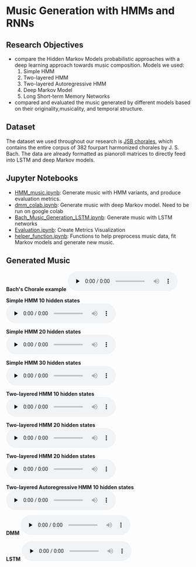# Music Generation with HMMs and RNNs

## Research Objectives

* compare the Hidden Markov Models probabilistic approaches with a deep learning approach towards music composition. Models we used: 
    1. Simple HMM
    2. Two-layered HMM
    3. Two-layered Autoregressive HMM
    4. Deep Markov Model
    5. Long Short-term Memory Networks
* compared and evaluated the music generated by different models based on their originality,musicality, and temporal structure. 

## Dataset

The dataset we used throughout our research is 
[JSB chorales](http://www-etud.iro.umontreal.ca/~boulanni/icml2012), which contains the entire corpus of 382 fourpart harmonized chorales by J. S. Bach. The data are already formatted as pianoroll matrices to directly feed into LSTM and deep Markov models.

## Jupyter Notebooks
* [HMM_music.ipynb](): Generate music with HMM variants, and produce evaluation metrics.
* [dmm_colab.ipynb](): Generate music with deep Markov model. Need to be run on google colab
* [Bach_Music_Generation_LSTM.ipynb](): Generate music with LSTM networks
* [Evaluation.ipynb](): Create Metrics Visualization
* [helper_function.ipynb](): Functions to help preprocess music data, fit Markov models and generate new music.

## Generated Music

**Bach's Chorale example**
<audio id="audio" controls="" preload="none">
<source id="mp3" src="http://oht4nlntk.bkt.clouddn.com/Music_iP%E8%B5%B5%E9%9C%B2%20-%20%E7%A6%BB%E6%AD%8C%20%28Live%29.mp3">
</audio> 

**Simple HMM 10 hidden states**
<audio id="audio" controls="" preload="none">
<source id="mp3" src="http://oht4nlntk.bkt.clouddn.com/Music_iP%E8%B5%B5%E9%9C%B2%20-%20%E7%A6%BB%E6%AD%8C%20%28Live%29.mp3">
</audio>

**Simple HMM 20 hidden states**
<audio id="audio" controls="" preload="none">
<source id="mp3" src="http://oht4nlntk.bkt.clouddn.com/Music_iP%E8%B5%B5%E9%9C%B2%20-%20%E7%A6%BB%E6%AD%8C%20%28Live%29.mp3">
</audio>

**Simple HMM 30 hidden states**
<audio id="audio" controls="" preload="none">
<source id="mp3" src="http://oht4nlntk.bkt.clouddn.com/Music_iP%E8%B5%B5%E9%9C%B2%20-%20%E7%A6%BB%E6%AD%8C%20%28Live%29.mp3">
</audio>


**Two-layered HMM 10 hidden states**
<audio id="audio" controls="" preload="none">
<source id="mp3" src="http://oht4nlntk.bkt.clouddn.com/Music_iP%E8%B5%B5%E9%9C%B2%20-%20%E7%A6%BB%E6%AD%8C%20%28Live%29.mp3">
</audio>

**Two-layered HMM 20 hidden states**
<audio id="audio" controls="" preload="none">
<source id="mp3" src="http://oht4nlntk.bkt.clouddn.com/Music_iP%E8%B5%B5%E9%9C%B2%20-%20%E7%A6%BB%E6%AD%8C%20%28Live%29.mp3">
</audio>


**Two-layered HMM 20 hidden states**
<audio id="audio" controls="" preload="none">
<source id="mp3" src="http://oht4nlntk.bkt.clouddn.com/Music_iP%E8%B5%B5%E9%9C%B2%20-%20%E7%A6%BB%E6%AD%8C%20%28Live%29.mp3">
</audio>

**Two-layered Autoregressive HMM 10 hidden states**
<audio id="audio" controls="" preload="none">
<source id="mp3" src="http://oht4nlntk.bkt.clouddn.com/Music_iP%E8%B5%B5%E9%9C%B2%20-%20%E7%A6%BB%E6%AD%8C%20%28Live%29.mp3">
</audio>

**DMM**
<audio id="audio" controls="" preload="none">
<source id="mp3" src="http://oht4nlntk.bkt.clouddn.com/Music_iP%E8%B5%B5%E9%9C%B2%20-%20%E7%A6%BB%E6%AD%8C%20%28Live%29.mp3">
</audio>

**LSTM**
<audio id="audio" controls="" preload="none">
<source id="mp3" src="http://oht4nlntk.bkt.clouddn.com/Music_iP%E8%B5%B5%E9%9C%B2%20-%20%E7%A6%BB%E6%AD%8C%20%28Live%29.mp3">
</audio>


